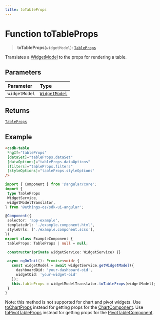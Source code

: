 ```yaml
---
title: toTableProps
---
```


# Function toTableProps

> **toTableProps**(`widgetModel`): [`TableProps`](../../../interfaces/interface.TableProps.md)

Translates a [WidgetModel](../../interface.WidgetModel.md) to the props for rendering a table.

## Parameters

| Parameter | Type |
| :------ | :------ |
| `widgetModel` | [`WidgetModel`](../../interface.WidgetModel.md) |

## Returns

[`TableProps`](../../../interfaces/interface.TableProps.md)

## Example

```html
<csdk-table
 *ngIf="tableProps"
 [dataSet]="tableProps.dataSet"
 [dataOptions]="tableProps.dataOptions"
 [filters]="tableProps.filters"
 [styleOptions]="tableProps.styleOptions"
/>
```

```ts
import { Component } from '@angular/core';
import {
 type TableProps
 WidgetService,
 widgetModelTranslator,
} from '@ethings-os/sdk-ui-angular';

@Component({
 selector: 'app-example',
 templateUrl: './example.component.html',
 styleUrls: ['./example.component.scss'],
})
export class ExampleComponent {
 tableProps: TableProps | null = null;

 constructor(private widgetService: WidgetService) {}

 async ngOnInit(): Promise<void> {
   const widgetModel = await widgetService.getWidgetModel({
     dashboardOid: 'your-dashboard-oid',
     widgetOid: 'your-widget-oid'
   });
   this.tableProps = widgetModelTranslator.toTableProps(widgetModel);
 }
}
```

Note: this method is not supported for chart and pivot widgets.
Use [toChartProps](function.toChartProps.md) instead for getting props for the [ChartComponent](../../../charts/class.ChartComponent.md).
Use [toPivotTableProps](function.toPivotTableProps.md) instead for getting props for the [PivotTableComponent](../../../data-grids/class.PivotTableComponent.md).
